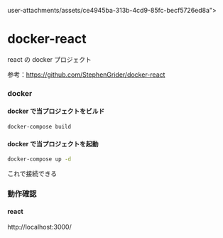 user-attachments/assets/ce4945ba-313b-4cd9-85fc-becf5726ed8a">

# docker-react

react の docker プロジェクト

参考：https://github.com/StephenGrider/docker-react

### docker

#### docker で当プロジェクトをビルド

```bash
docker-compose build
```

#### docker で当プロジェクトを起動

```bash
docker-compose up -d
```

これで接続できる

### 動作確認

#### react

http://localhost:3000/
